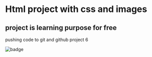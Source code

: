 # Html project with css and images

## project is learning purpose for free 


 pushing code to git and github project 6

![badge](https://img.shields.io/badge/HTML-PROJECT-brightgreen)
